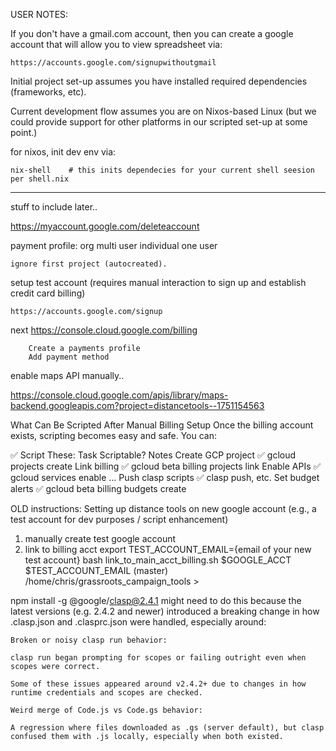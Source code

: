 USER NOTES:

If you don't have a gmail.com account, then you can create a google account that will allow you to view spreadsheet via:

    https://accounts.google.com/signupwithoutgmail


Initial project set-up assumes you have installed required dependencies (frameworks, etc).

Current development flow assumes you are on Nixos-based Linux (but we could provide support for other
platforms in our scripted set-up at some point.)


for nixos, init dev env via:

    nix-shell    # this inits dependecies for your current shell seesion per shell.nix




*****
stuff to include later..

https://myaccount.google.com/deleteaccount

payment profile:
    org
        multi user
    individual
        one user

    ignore first project (autocreated).

setup test account  (requires manual interaction to sign up and establish credit card billing)

    https://accounts.google.com/signup



next
    https://console.cloud.google.com/billing

        Create a payments profile
        Add payment method

enable maps API manually..

https://console.cloud.google.com/apis/library/maps-backend.googleapis.com?project=distancetools--1751154563


What Can Be Scripted After Manual Billing Setup
Once the billing account exists, scripting becomes easy and safe. You can:

✅ Script These:
Task	Scriptable?	Notes
Create GCP project	✅	gcloud projects create
Link billing	✅	gcloud beta billing projects link
Enable APIs	✅	gcloud services enable ...
Push clasp scripts	✅	clasp push, etc.
Set budget alerts	✅	gcloud beta billing budgets create






OLD instructions:
Setting up distance tools on new google account (e.g., a test account for dev purposes / script enhancement)

1.  manually create test google account
2.  link to billing acct
    export TEST_ACCOUNT_EMAIL={email of your new test account}
    bash link_to_main_acct_billing.sh  $GOOGLE_ACCT $TEST_ACCOUNT_EMAIL
(master) /home/chris/grassroots_campaign_tools  > 



npm install -g @google/clasp@2.4.1
might need to do this because the latest versions (e.g. 2.4.2 and newer) introduced a breaking change in how .clasp.json and .clasprc.json were handled, especially around:

    Broken or noisy clasp run behavior:

    clasp run began prompting for scopes or failing outright even when scopes were correct.

    Some of these issues appeared around v2.4.2+ due to changes in how runtime credentials and scopes are checked.

    Weird merge of Code.js vs Code.gs behavior:

    A regression where files downloaded as .gs (server default), but clasp confused them with .js locally, especially when both existed.






